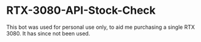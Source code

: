 # RTX-3080-API-Stock-Check
This bot was used for personal use only, to aid me purchasing a single RTX 3080. It has since not been used.
